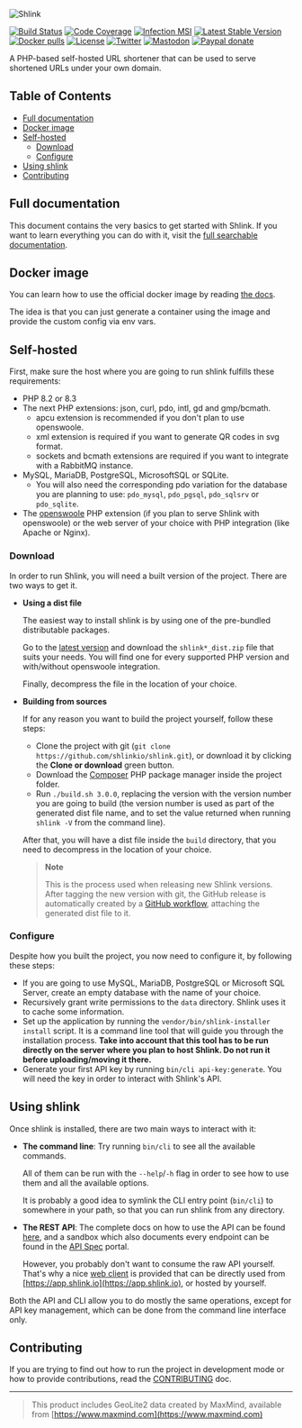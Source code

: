 ![Shlink](https://raw.githubusercontent.com/shlinkio/shlink.io/main/public/images/shlink-hero.png)

[![Build Status](https://img.shields.io/github/actions/workflow/status/shlinkio/shlink/ci.yml?branch=develop&logo=github&style=flat-square)](https://github.com/shlinkio/shlink/actions/workflows/ci.yml?query=workflow%3A%22Continuous+integration%22)
[![Code Coverage](https://img.shields.io/codecov/c/gh/shlinkio/shlink/develop?style=flat-square)](https://app.codecov.io/gh/shlinkio/shlink)
[![Infection MSI](https://img.shields.io/endpoint?style=flat-square&url=https%3A%2F%2Fbadge-api.stryker-mutator.io%2Fgithub.com%2Fshlinkio%2Fshlink%2Fdevelop)](https://dashboard.stryker-mutator.io/reports/github.com/shlinkio/shlink/develop)
[![Latest Stable Version](https://img.shields.io/github/release/shlinkio/shlink.svg?style=flat-square)](https://packagist.org/packages/shlinkio/shlink)
[![Docker pulls](https://img.shields.io/docker/pulls/shlinkio/shlink.svg?logo=docker&style=flat-square)](https://hub.docker.com/r/shlinkio/shlink/)
[![License](https://img.shields.io/github/license/shlinkio/shlink.svg?style=flat-square)](https://github.com/shlinkio/shlink/blob/main/LICENSE)
[![Twitter](https://img.shields.io/badge/follow-shlinkio-blue.svg?style=flat-square&logo=twitter&color=blue)](https://twitter.com/shlinkio)
[![Mastodon](https://img.shields.io/mastodon/follow/109329425426175098?color=%236364ff&domain=https%3A%2F%2Ffosstodon.org&label=follow&logo=mastodon&logoColor=white&style=flat-square)](https://fosstodon.org/@shlinkio)
[![Paypal donate](https://img.shields.io/badge/Donate-paypal-blue.svg?style=flat-square&logo=paypal&colorA=aaaaaa)](https://slnk.to/donate)

A PHP-based self-hosted URL shortener that can be used to serve shortened URLs under your own domain.

## Table of Contents

- [Full documentation](#full-documentation)
- [Docker image](#docker-image)
- [Self-hosted](#self-hosted)
    - [Download](#download)
    - [Configure](#configure)
- [Using shlink](#using-shlink)
- [Contributing](#contributing)

## Full documentation

This document contains the very basics to get started with Shlink. If you want to learn everything you can do with it, visit the [full searchable documentation](https://shlink.io/documentation/).

## Docker image

You can learn how to use the official docker image by reading [the docs](https://shlink.io/documentation/install-docker-image/).

The idea is that you can just generate a container using the image and provide the custom config via env vars.

## Self-hosted

First, make sure the host where you are going to run shlink fulfills these requirements:

* PHP 8.2 or 8.3
* The next PHP extensions: json, curl, pdo, intl, gd and gmp/bcmath.
    * apcu extension is recommended if you don't plan to use openswoole.
    * xml extension is required if you want to generate QR codes in svg format.
    * sockets and bcmath extensions are required if you want to integrate with a RabbitMQ instance.
* MySQL, MariaDB, PostgreSQL, MicrosoftSQL or SQLite.
    * You will also need the corresponding pdo variation for the database you are planning to use: `pdo_mysql`, `pdo_pgsql`, `pdo_sqlsrv` or `pdo_sqlite`.
* The [openswoole](https://openswoole.com/) PHP extension (if you plan to serve Shlink with openswoole) or the web server of your choice with PHP integration (like Apache or Nginx).

### Download

In order to run Shlink, you will need a built version of the project. There are two ways to get it.

* **Using a dist file**

    The easiest way to install shlink is by using one of the pre-bundled distributable packages.

    Go to the [latest version](https://github.com/shlinkio/shlink/releases/latest) and download the `shlink*_dist.zip` file that suits your needs. You will find one for every supported PHP version and with/without openswoole integration.

    Finally, decompress the file in the location of your choice.

* **Building from sources**

    If for any reason you want to build the project yourself, follow these steps:

    * Clone the project with git (`git clone https://github.com/shlinkio/shlink.git`), or download it by clicking the **Clone or download** green button.
    * Download the [Composer](https://getcomposer.org/download/) PHP package manager inside the project folder.
    * Run `./build.sh 3.0.0`, replacing the version with the version number you are going to build (the version number is used as part of the generated dist file name, and to set the value returned when running `shlink -V` from the command line).

    After that, you will have a dist file inside the `build` directory, that you need to decompress in the location of your choice.

    > **Note**
    >
    > This is the process used when releasing new Shlink versions. After tagging the new version with git, the GitHub release is automatically created by a [GitHub workflow](https://github.com/shlinkio/shlink/actions?query=workflow%3A%22Publish+release%22), attaching the generated dist file to it.

### Configure

Despite how you built the project, you now need to configure it, by following these steps:

* If you are going to use MySQL, MariaDB, PostgreSQL or Microsoft SQL Server, create an empty database with the name of your choice.
* Recursively grant write permissions to the `data` directory. Shlink uses it to cache some information.
* Set up the application by running the `vendor/bin/shlink-installer install` script. It is a command line tool that will guide you through the installation process. **Take into account that this tool has to be run directly on the server where you plan to host Shlink. Do not run it before uploading/moving it there.**
* Generate your first API key by running `bin/cli api-key:generate`. You will need the key in order to interact with Shlink's API.

## Using shlink

Once shlink is installed, there are two main ways to interact with it:

* **The command line**: Try running `bin/cli` to see all the available commands.

    All of them can be run with the `--help`/`-h` flag in order to see how to use them and all the available options.

    It is probably a good idea to symlink the CLI entry point (`bin/cli`) to somewhere in your path, so that you can run shlink from any directory.

* **The REST API**: The complete docs on how to use the API can be found [here](https://shlink.io/documentation/api-docs), and a sandbox which also documents every endpoint can be found in the [API Spec](https://api-spec.shlink.io/) portal.

    However, you probably don't want to consume the raw API yourself. That's why a nice [web client](https://github.com/shlinkio/shlink-web-client) is provided that can be directly used from [https://app.shlink.io](https://app.shlink.io), or hosted by yourself.

Both the API and CLI allow you to do mostly the same operations, except for API key management, which can be done from the command line interface only.

## Contributing

If you are trying to find out how to run the project in development mode or how to provide contributions, read the [CONTRIBUTING](CONTRIBUTING.md) doc.

---

> This product includes GeoLite2 data created by MaxMind, available from [https://www.maxmind.com](https://www.maxmind.com)
